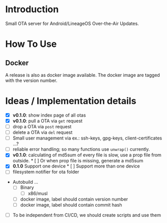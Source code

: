 
# Introduction

Small OTA server for Android/LineageOS Over-the-Air Updates.


# How To Use

## Docker

A release is also as docker image available. The docker image are tagged with
the version number.


# Ideas / Implementation details

* [x] **v0.1.0**: show index page of all otas
* [x] **v0.1.0**: pull a OTA via `get` request
* [ ] drop a OTA via `post` request
* [ ] delete a OTA via `del` request
* [ ] Small user management via ex.: ssh-keys, gpg-keys, client-certificates ...?
* [ ] reliable error handling; so many functions use `unwrap()` currently.
* [x] **v0.1.0**: calculating of md5sum of every file is slow, use a prop
      file from outside.
      * [ ] Or when prop file is missing, generate a md5sum
* [x] **0.1.0** Support one device
      * [ ] Support more than one device
* [ ] filesystem notifier for ota folder
* Autobuild ...
  * [ ] Binary
    * [ ] x86/musl
  * [ ] docker image, label should contain version number
  * [ ] docker image, label should contain commit hash
* [ ] To be independent from CI/CD, we should create scripts and use them
